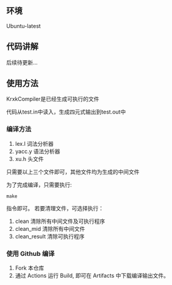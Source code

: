 ## 环境
Ubuntu-latest

## 代码讲解

后续待更新...

## 使用方法

KrxkCompiler是已经生成可执行的文件

代码从test.in中读入，生成四元式输出到test.out中


### 编译方法

1. lex.l     词法分析器
2. yacc.y  语法分析器
3. xu.h     头文件

只需要以上三个文件即可，其他文件均为生成的中间文件

为了完成编译，只需要执行:
```
make
```
指令即可。
若要清理文件，可选择执行：
1. clean		清除所有中间文件及可执行程序
2. clean_mid	清除所有中间文件	
3. clean_result	清除可执行程序

### 使用 Github 编译

1. Fork 本仓库
2. 通过 Actions 运行 Build, 即可在 Artifacts 中下载编译输出文件。


